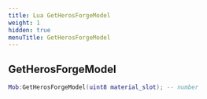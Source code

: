 ```yaml
---
title: Lua GetHerosForgeModel
weight: 1
hidden: true
menuTitle: GetHerosForgeModel
---
```

## GetHerosForgeModel
```lua
Mob:GetHerosForgeModel(uint8 material_slot); -- number
```